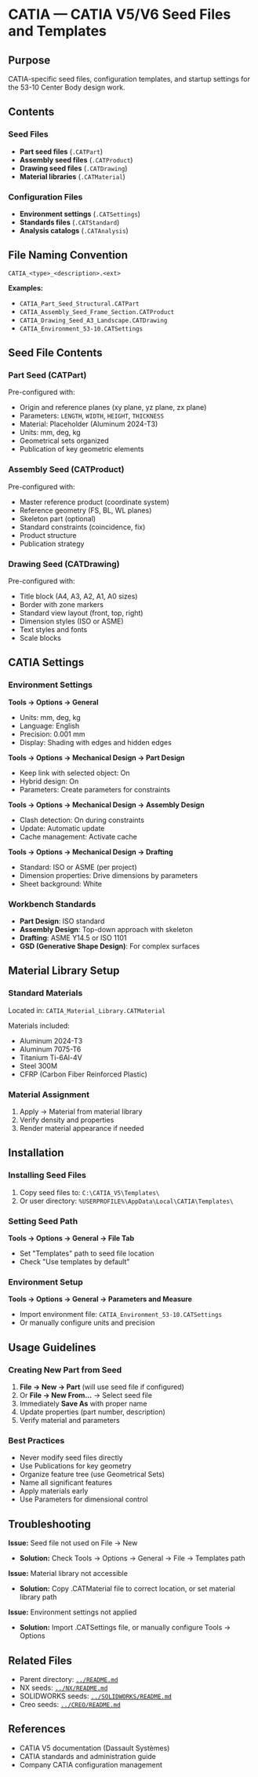 # CATIA — CATIA V5/V6 Seed Files and Templates

## Purpose

CATIA-specific seed files, configuration templates, and startup settings for the 53-10 Center Body design work.

## Contents

### Seed Files
- **Part seed files** (`.CATPart`)
- **Assembly seed files** (`.CATProduct`)
- **Drawing seed files** (`.CATDrawing`)
- **Material libraries** (`.CATMaterial`)

### Configuration Files
- **Environment settings** (`.CATSettings`)
- **Standards files** (`.CATStandard`)
- **Analysis catalogs** (`.CATAnalysis`)

## File Naming Convention

```
CATIA_<type>_<description>.<ext>
```

**Examples:**
- `CATIA_Part_Seed_Structural.CATPart`
- `CATIA_Assembly_Seed_Frame_Section.CATProduct`
- `CATIA_Drawing_Seed_A3_Landscape.CATDrawing`
- `CATIA_Environment_53-10.CATSettings`

## Seed File Contents

### Part Seed (CATPart)
Pre-configured with:
- Origin and reference planes (xy plane, yz plane, zx plane)
- Parameters: `LENGTH`, `WIDTH`, `HEIGHT`, `THICKNESS`
- Material: Placeholder (Aluminum 2024-T3)
- Units: mm, deg, kg
- Geometrical sets organized
- Publication of key geometric elements

### Assembly Seed (CATProduct)
Pre-configured with:
- Master reference product (coordinate system)
- Reference geometry (FS, BL, WL planes)
- Skeleton part (optional)
- Standard constraints (coincidence, fix)
- Product structure
- Publication strategy

### Drawing Seed (CATDrawing)
Pre-configured with:
- Title block (A4, A3, A2, A1, A0 sizes)
- Border with zone markers
- Standard view layout (front, top, right)
- Dimension styles (ISO or ASME)
- Text styles and fonts
- Scale blocks

## CATIA Settings

### Environment Settings
**Tools → Options → General**
- Units: mm, deg, kg
- Language: English
- Precision: 0.001 mm
- Display: Shading with edges and hidden edges

**Tools → Options → Mechanical Design → Part Design**
- Keep link with selected object: On
- Hybrid design: On
- Parameters: Create parameters for constraints

**Tools → Options → Mechanical Design → Assembly Design**
- Clash detection: On during constraints
- Update: Automatic update
- Cache management: Activate cache

**Tools → Options → Mechanical Design → Drafting**
- Standard: ISO or ASME (per project)
- Dimension properties: Drive dimensions by parameters
- Sheet background: White

### Workbench Standards
- **Part Design**: ISO standard
- **Assembly Design**: Top-down approach with skeleton
- **Drafting**: ASME Y14.5 or ISO 1101
- **GSD (Generative Shape Design)**: For complex surfaces

## Material Library Setup

### Standard Materials
Located in: `CATIA_Material_Library.CATMaterial`

Materials included:
- Aluminum 2024-T3
- Aluminum 7075-T6
- Titanium Ti-6Al-4V
- Steel 300M
- CFRP (Carbon Fiber Reinforced Plastic)

### Material Assignment
1. Apply → Material from material library
2. Verify density and properties
3. Render material appearance if needed

## Installation

### Installing Seed Files
1. Copy seed files to: `C:\CATIA_V5\Templates\`
2. Or user directory: `%USERPROFILE%\AppData\Local\CATIA\Templates\`

### Setting Seed Path
**Tools → Options → General → File Tab**
- Set "Templates" path to seed file location
- Check "Use templates by default"

### Environment Setup
**Tools → Options → General → Parameters and Measure**
- Import environment file: `CATIA_Environment_53-10.CATSettings`
- Or manually configure units and precision

## Usage Guidelines

### Creating New Part from Seed
1. **File → New → Part** (will use seed file if configured)
2. Or **File → New From…** → Select seed file
3. Immediately **Save As** with proper name
4. Update properties (part number, description)
5. Verify material and parameters

### Best Practices
- Never modify seed files directly
- Use Publications for key geometry
- Organize feature tree (use Geometrical Sets)
- Name all significant features
- Apply materials early
- Use Parameters for dimensional control

## Troubleshooting

**Issue:** Seed file not used on File → New
- **Solution:** Check Tools → Options → General → File → Templates path

**Issue:** Material library not accessible
- **Solution:** Copy .CATMaterial file to correct location, or set material library path

**Issue:** Environment settings not applied
- **Solution:** Import .CATSettings file, or manually configure Tools → Options

## Related Files

- Parent directory: [`../README.md`](../README.md)
- NX seeds: [`../NX/README.md`](../NX/README.md)
- SOLIDWORKS seeds: [`../SOLIDWORKS/README.md`](../SOLIDWORKS/README.md)
- Creo seeds: [`../CREO/README.md`](../CREO/README.md)

## References

- CATIA V5 documentation (Dassault Systèmes)
- CATIA standards and administration guide
- Company CATIA configuration management
